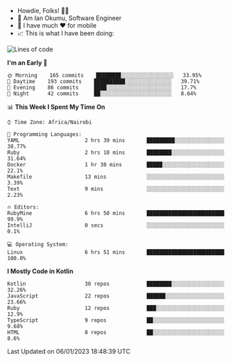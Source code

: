 
* Howdie, Folks! 👋🤓
* 🤪 Am Ian Okumu, Software Engineer
* 📱 I have much ❤️ for mobile
* 📈 This is what I have been doing:
  
<!-- <a href="https://otsembo.github.io/OtsemboPortfolio/" style="margin-right:.5%; margin-top=.5%;">
  <img align="center" src="https://github-readme-stats.vercel.app/api/top-langs/?username=otsembo&layout=compact" />
</a> -->

<!--START_SECTION:waka-->
![Lines of code](https://img.shields.io/badge/From%20Hello%20World%20I%27ve%20Written-832%20Thousand%20lines%20of%20code-blue)

**I'm an Early 🐤** 

```text
🌞 Morning    165 commits    ████████░░░░░░░░░░░░░░░░░   33.95% 
🌆 Daytime    193 commits    ██████████░░░░░░░░░░░░░░░   39.71% 
🌃 Evening    86 commits     ████░░░░░░░░░░░░░░░░░░░░░   17.7% 
🌙 Night      42 commits     ██░░░░░░░░░░░░░░░░░░░░░░░   8.64%

```


📊 **This Week I Spent My Time On** 

```text
⌚︎ Time Zone: Africa/Nairobi

💬 Programming Languages: 
YAML                     2 hrs 39 mins       █████████░░░░░░░░░░░░░░░░   38.77% 
Ruby                     2 hrs 10 mins       ████████░░░░░░░░░░░░░░░░░   31.64% 
Docker                   1 hr 30 mins        █████░░░░░░░░░░░░░░░░░░░░   22.1% 
Makefile                 13 mins             ░░░░░░░░░░░░░░░░░░░░░░░░░   3.39% 
Text                     9 mins              ░░░░░░░░░░░░░░░░░░░░░░░░░   2.23%

🔥 Editors: 
RubyMine                 6 hrs 50 mins       █████████████████████████   99.9% 
IntelliJ                 0 secs              ░░░░░░░░░░░░░░░░░░░░░░░░░   0.1%

💻 Operating System: 
Linux                    6 hrs 51 mins       █████████████████████████   100.0%

```

**I Mostly Code in Kotlin** 

```text
Kotlin                   30 repos            ████████░░░░░░░░░░░░░░░░░   32.26% 
JavaScript               22 repos            ██████░░░░░░░░░░░░░░░░░░░   23.66% 
Ruby                     12 repos            ███░░░░░░░░░░░░░░░░░░░░░░   12.9% 
TypeScript               9 repos             ██░░░░░░░░░░░░░░░░░░░░░░░   9.68% 
HTML                     8 repos             ██░░░░░░░░░░░░░░░░░░░░░░░   8.6%

```



 Last Updated on 06/01/2023 18:48:39 UTC
<!--END_SECTION:waka-->

<br />
<br />
<br />
<br />
<br />
  
  </div>
<!---
otsembo/otsembo is a ✨ special ✨ repository because its `README.md` (this file) appears on your GitHub profile.
You can click the Preview link to take a look at your changes.
--->
